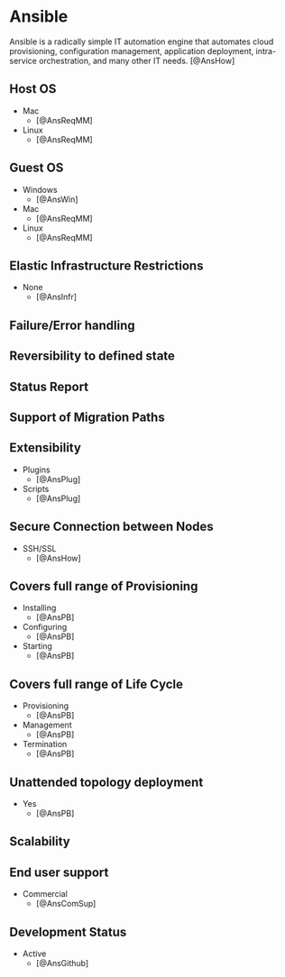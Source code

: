 # Ansible
Ansible is a radically simple IT automation engine that automates cloud provisioning, configuration management, application deployment, intra-service orchestration, and many other IT needs. [@AnsHow]

## Host OS
- Mac
    - [@AnsReqMM]
- Linux
    - [@AnsReqMM]

## Guest OS
- Windows
    - [@AnsWin]
- Mac
    - [@AnsReqMM]
- Linux
    - [@AnsReqMM]

## Elastic Infrastructure Restrictions
- None
    - [@AnsInfr]

## Failure/Error handling

## Reversibility to defined state

## Status Report

## Support of Migration Paths

## Extensibility
- Plugins
    - [@AnsPlug]
- Scripts
    - [@AnsPlug]

## Secure Connection between Nodes
- SSH/SSL
    - [@AnsHow]

## Covers full range of Provisioning
- Installing
    - [@AnsPB]
- Configuring
    - [@AnsPB]
- Starting
    - [@AnsPB]

## Covers full range of Life Cycle
- Provisioning
    - [@AnsPB]
- Management
    - [@AnsPB]
- Termination
    - [@AnsPB]

## Unattended topology deployment
- Yes
    - [@AnsPB]

## Scalability

## End user support
- Commercial
    - [@AnsComSup]

## Development Status
- Active
    - [@AnsGithub]
